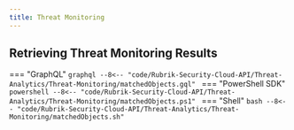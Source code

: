```yaml
---
title: Threat Monitoring
---
```


## Retrieving Threat Monitoring Results

=== "GraphQL"
    ```graphql
    --8<-- "code/Rubrik-Security-Cloud-API/Threat-Analytics/Threat-Monitoring/matchedObjects.gql"
    ```
=== "PowerShell SDK"
    ```powershell
    --8<-- "code/Rubrik-Security-Cloud-API/Threat-Analytics/Threat-Monitoring/matchedObjects.ps1"
    ```
=== "Shell"
    ```bash
    --8<-- "code/Rubrik-Security-Cloud-API/Threat-Analytics/Threat-Monitoring/matchedObjects.sh"
    ```